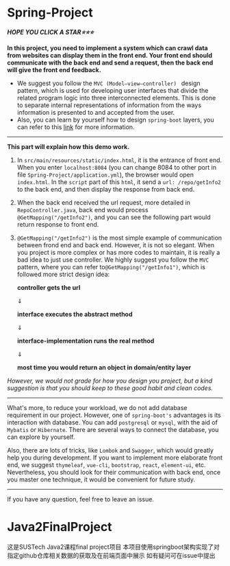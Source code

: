 # Spring-Project

***HOPE YOU CLICK A STAR:star::star::star:***

**In this project, you need to implement a system which can crawl data from websites can display them in the front end. Your front end should communicate with the back end and send a request, then the back end will give the front end feedback.**

- We suggest you follow the  `MVC (Model–view–controller) ` design pattern, which is used for developing user interfaces that divide the related program logic into three interconnected elements. This is done to separate internal representations of information from the ways information is presented to and accepted from the user.
- Also, you can learn by yourself how to design `spring-boot` layers, you can refer to this [link](https://zhuanlan.zhihu.com/p/96753678) for more information.

****

**This part will explain how this demo work.**

1. In `src/main/resources/static/index.html`, it is the entrance of front end. When you enter `localhost:8084` (you can change 8084 to other port in file `Spring-Project/application.yml`), the browser would open `index.html`. In the `script` part of this `html`, it send a `url: /repo/getInfo2` to the back end, and then display the response from back end.

2. When the back end received the url request, more detailed in `RepoController.java`, back end would process `@GetMapping("/getInfo2")`, and you can see the following part would return response to front end.

3. `@GetMapping("/getInfo2")` is the most simple example of communication between frond end and back end. However, it is not so elegant. When you project is more complex or has more codes to maintain, it is really a bad idea to just use controller. We highly suggest you follow the `MVC` pattern, where you can refer to`@GetMapping("/getInfo1")`, which is followed more strict design idea:

   **controller gets the url**

   $\Downarrow$

   **interface executes the abstract method**

   $\Downarrow$

   **interface-implementation runs the real method**

   $\Downarrow$

   **most time you would return an object in domain/entity layer**

*However, we would not grade for how you design you project, but a kind suggestion is that you should keep to these good habit and clean codes.*

****

What's more, to reduce your workload, we do not add database requirement in our project. However, one of `spring-boot's` advantages is its interaction with database. You can add `postgresql` or `mysql`, with the aid of `Mybatis` or `Hibernate`. There are several ways to connect the database, you can explore by yourself.

Also, there are lots of tricks, like `Lombok` and `Swagger`, which would greatly help you during development. If you want to implement more elaborate front end, we suggest `thymeleaf`, `vue-cli`, `bootstrap`, `react`, `element-ui`, etc. Nevertheless, you should look for their communication with back end, once you master one technique, it would be convenient for future study.

****

If you have any question, feel free to leave an issue.
# Java2FinalProject
这是SUSTech Java2课程final project项目
本项目使用springboot架构实现了对指定github仓库相关数据的获取及在前端页面中展示
如有疑问可在issue中提出
